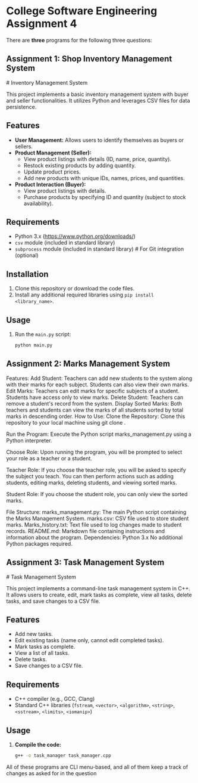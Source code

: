 <h1>College Software Engineering Assignment 4</h1>

There are <b>three</b> programs for the following three questions:

<h2>Assignment 1: Shop Inventory Management System</h2>
# Inventory Management System

This project implements a basic inventory management system with buyer and seller functionalities. It utilizes Python and leverages CSV files for data persistence.

## Features

* **User Management:** Allows users to identify themselves as buyers or sellers.
* **Product Management (Seller):**
    * View product listings with details (ID, name, price, quantity).
    * Restock existing products by adding quantity.
    * Update product prices.
    * Add new products with unique IDs, names, prices, and quantities.
* **Product Interaction (Buyer):**
    * View product listings with details.
    * Purchase products by specifying ID and quantity (subject to stock availability).

## Requirements

* Python 3.x (https://www.python.org/downloads/)
* `csv` module (included in standard library)
* `subprocess` module (included in standard library)  # For Git integration (optional)

## Installation

1. Clone this repository or download the code files.
2. Install any additional required libraries using `pip install <library_name>`.

## Usage

1. Run the `main.py` script:

   ```bash
   python main.py

<h2>Assignment 2: Marks Management System</h2>
Features:
Add Student: Teachers can add new students to the system along with their marks for each subject. Students can also view their own marks.
Edit Marks: Teachers can edit marks for specific subjects of a student. Students have access only to view marks.
Delete Student: Teachers can remove a student's record from the system.
Display Sorted Marks: Both teachers and students can view the marks of all students sorted by total marks in descending order.
How to Use:
Clone the Repository: Clone this repository to your local machine using git clone <repository-url>.

Run the Program: Execute the Python script marks_management.py using a Python interpreter.

Choose Role: Upon running the program, you will be prompted to select your role as a teacher or a student.

Teacher Role: If you choose the teacher role, you will be asked to specify the subject you teach. You can then perform actions such as adding students, editing marks, deleting students, and viewing sorted marks.

Student Role: If you choose the student role, you can only view the sorted marks.

File Structure:
marks_management.py: The main Python script containing the Marks Management System.
marks.csv: CSV file used to store student marks.
Marks_history.txt: Text file used to log changes made to student records.
README.md: Markdown file containing instructions and information about the program.
Dependencies:
Python 3.x
No additional Python packages required.
    
<h2>Assignment 3: Task Management System</h2>
# Task Management System

This project implements a command-line task management system in C++. It allows users to create, edit, mark tasks as complete, view all tasks, delete tasks, and save changes to a CSV file.

## Features

* Add new tasks.
* Edit existing tasks (name only, cannot edit completed tasks).
* Mark tasks as complete.
* View a list of all tasks.
* Delete tasks.
* Save changes to a CSV file.

## Requirements

* C++ compiler (e.g., GCC, Clang)
* Standard C++ libraries (`fstream`, `<vector>`, `<algorithm>`, `<string>`, `<sstream>`, `<limits>`, `<iomanip>`)

## Usage

1. **Compile the code:**

   ```bash
   g++ -o task_manager task_manager.cpp


All of these programs are CLI menu-based, and all of them keep a track of changes as asked for in the question
